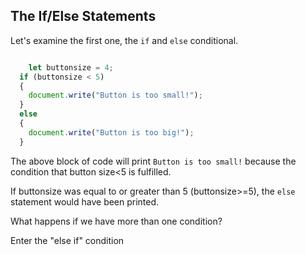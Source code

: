 ## The If/Else Statements

Let's examine the first one, the `if` and `else` conditional. 

```javascript

 	let buttonsize = 4;
  if (buttonsize < 5)
  {
    document.write("Button is too small!");
  } 
  else
  {
    document.write("Button is too big!");
  }
```

The above block of code will print `Button is too small!` because the condition that button size<5 is fulfilled. 

If buttonsize was equal to or greater than 5 (buttonsize>=5), the `else` statement would have been printed.

What happens if we have more than one condition? 

Enter the "else if" condition